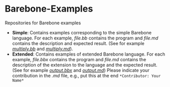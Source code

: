 # Barebone-Examples
Repositories for Barebone examples

- **Simple**: Contains examples corresponding to the simple Barebone
language. For each example, *file.bb* contains the program and
*file.md* contains the description and expected result. (See for
example [*multiply.bb*](https://github.com/tshoang/Barebone-Examples/blob/main/Simple/multiply.bb) and [*multiply.md*](https://github.com/tshoang/Barebone-Examples/blob/main/Simple/multiply.md)).
- **Extended**: Contains examples of extended Barebone language. For
  each example, *file.bbx* contains the program and *file.md* contains
  the description of the extension to the language and the expected
  result. (See for example [*output.bbx*](https://github.com/tshoang/Barebone-Examples/blob/main/Extended/output.bbx) and [*output.md*](https://github.com/tshoang/Barebone-Examples/blob/main/Extended/output.md))
Please indicate your contribution in the *.md* file, e.g., put this at the end `*Contributor: Your Name*`
